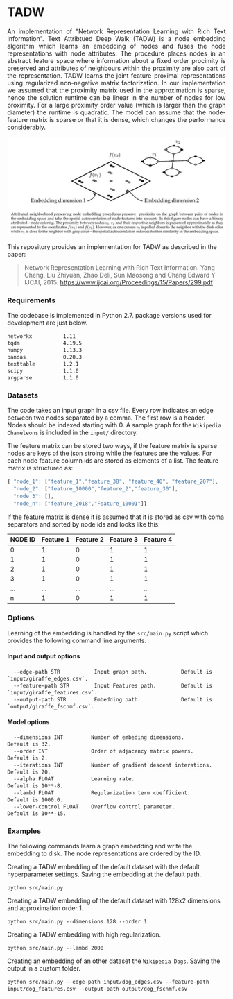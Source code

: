 TADW
============================================
<p align="justify">
An implementation of "Network Representation Learning with Rich Text Information". Text Attribtued Deep Walk (TADW) is a node embedding algorithm which learns an embedding of nodes and fuses the node representations with node attributes. The procedure places nodes in an abstract feature space where information about a fixed order procimity is preserved and attributes of neighbours within the proximity are also part of the representation. TADW learns the joint feature-proximal representations using regularized non-negative matrix factorization. In our implementation we assumed that the proximity matrix used in the approximation is sparse, hence the solution runtime can be linear in the number of nodes for low proximity. For a large proximity order value (which is larger than the graph diameter) the runtime is quadratic. The model can assume that the node-feature matrix is sparse or that it is dense, which changes the performance considerably.
  
<div style="text-align:center"><img src ="fscnmf.png" ,width=720/></div>

This repository provides an implementation for TADW as described in the paper:
> Network Representation Learning with Rich Text Information.
> Yang Cheng, Liu Zhiyuan, Zhao Deli, Sun Maosong and Chang Edward Y
> IJCAI, 2015.
> https://www.ijcai.org/Proceedings/15/Papers/299.pdf


### Requirements

The codebase is implemented in Python 2.7. package versions used for development are just below.
```
networkx          1.11
tqdm              4.19.5
numpy             1.13.3
pandas            0.20.3
texttable         1.2.1
scipy             1.1.0
argparse          1.1.0
```

### Datasets

The code takes an input graph in a csv file. Every row indicates an edge between two nodes separated by a comma. The first row is a header. Nodes should be indexed starting with 0. A sample graph for the `Wikipedia Chameleons` is included in the  `input/` directory. 

The feature matrix can be stored two ways, if the feature matrix is sparse nodes are keys of the json stroing while the features are the values. For each node feature column ids are stored as elements of a list. The feature matrix is structured as:

```javascript
{ "node_1": ["feature_1","feature_38", "feature_40", "feature_207"],
  "node_2": ["feature_10000","feature_2","feature_30"],
  "node_3": [],
  "node_n": ["feature_2018","Feature_10001"]}
```
If the feature matrix is dense it is assumed that it is stored as csv with coma separators and sorted by node ids and looks like this:

| NODE ID| Feature 1 | Feature 2 | Feature 3 | Feature 4  |
| --- | --- | --- | --- |--- |
| 0 | 1 |0 |1 |1 |
| 1 | 1 |0 |1 |1 |
| 2 | 1 |0 |1 |1 |
| 3 | 1 |0 |1 |1 |
| ... | ... |... |... |... |
| n | 1 |0 |1 |1 |

### Options

Learning of the embedding is handled by the `src/main.py` script which provides the following command line arguments.

#### Input and output options

```
  --edge-path STR           Input graph path.           Default is `input/giraffe_edges.csv`.
  --feature-path STR        Input Features path.        Default is `input/giraffe_features.csv`.
  --output-path STR         Embedding path.             Default is `output/giraffe_fscnmf.csv`.
```

#### Model options

```
  --dimensions INT         Number of embeding dimensions.                     Default is 32.
  --order INT              Order of adjacency matrix powers.                  Default is 2.
  --iterations INT         Number of gradient descent interations.            Default is 20.
  --alpha FLOAT            Learning rate.                                     Default is 10**-8.
  --lambd FLOAT            Regularization term coefficient.                   Default is 1000.0.  
  --lower-control FLOAT    Overflow control parameter.                        Default is 10**-15.  
```

### Examples

The following commands learn a graph embedding and write the embedding to disk. The node representations are ordered by the ID.

Creating a TADW embedding of the default dataset with the default hyperparameter settings. Saving the embedding at the default path.

```
python src/main.py
```
Creating a TADW embedding of the default dataset with 128x2 dimensions and approximation order 1.

```
python src/main.py --dimensions 128 --order 1
```

Creating a TADW  embedding with high regularization.

```
python src/main.py --lambd 2000
```

Creating an embedding of an other dataset the `Wikipedia Dogs`. Saving the output in a custom folder.

```
python src/main.py --edge-path input/dog_edges.csv --feature-path input/dog_features.csv --output-path output/dog_fscnmf.csv
```
